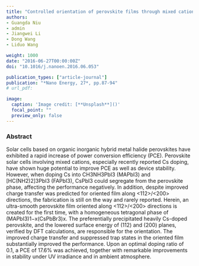 ```yaml
---
title: "Controlled orientation of perovskite films through mixed cations toward high performance perovskite solar cells"
authors:
- Guangda Niu
- admin
- Jiangwei Li
- Dong Wang
- Liduo Wang

weight: 1000
date: "2016-06-27T00:00:00Z"
doi: "10.1016/j.nanoen.2016.06.053"

publication_types: ["article-journal"]
publication: "*Nano Energy, 27*, pp.87-94"
# url_pdf: 

image:
  caption: 'Image credit: [**Unsplash**]()'
  focal_point: ""
  preview_only: false
---
```


### Abstract 

Solar cells based on organic inorganic hybrid metal halide perovskites have exhibited a rapid increase of power conversion efficiency (PCE). Perovskite solar cells involving mixed cations, especially recently reported Cs doping, have shown huge potential to improve PCE as well as device stability. However, when doping Cs into CH3NH3PbI3 (MAPbI3) and [HC(NH2)2]3PbI3 (FAPbI3), CsPbI3 could segregate from the perovskite phase, affecting the performance negatively. In addition, despite improved charge transfer was predicted for oriented film along <112>/<200> directions, the fabrication is still on the way and rarely reported. Herein, an ultra-smooth perovskite film oriented along <112>/<200> directions is created for the first time, with a homogeneous tetragonal phase of (MAPbI3)1−x(CsPbBr3)x. The preferentially precipitated heavily Cs-doped perovskite, and the lowered surface energy of (112) and (200) planes, verified by DFT calculations, are responsible for the orientation. The improved charge transfer and suppressed trap states in the oriented film substantially improved the performance. Upon an optimal doping ratio of 0.1, a PCE of 17.6% was achieved, together with remarkable improvements in stability under UV irradiance and in ambient atmosphere.
